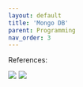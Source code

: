 ```yaml
---
layout: default
title: 'Mongo DB'
parent: Programming
nav_order: 3
---
```

References:
<td>
<tr>
<a target="_blank"  href="https://www.amazon.in/gp/product/9350233991/ref=as_li_tl?ie=UTF8&camp=3638&creative=24630&creativeASIN=9350233991&linkCode=as2&tag=rjkani-21&linkId=195d9f67e453766637ec0ee868b2827f"><img border="0" src="//ws-in.amazon-adsystem.com/widgets/q?_encoding=UTF8&MarketPlace=IN&ASIN=9350233991&ServiceVersion=20070822&ID=AsinImage&WS=1&Format=_SL160_&tag=rjkani-21" ></a><img src="//ir-in.amazon-adsystem.com/e/ir?t=rjkani-21&l=am2&o=31&a=9350233991" width="1" height="1" border="0" alt="" style="border:none !important; margin:0px !important;" />
</tr>
<tr>
<a target="_blank"  href="https://www.amazon.in/gp/product/9351102696/ref=as_li_tl?ie=UTF8&camp=3638&creative=24630&creativeASIN=9351102696&linkCode=as2&tag=rjkani-21&linkId=78b50c1e7a48fcb4f122367b55c352b7"><img border="0" src="//ws-in.amazon-adsystem.com/widgets/q?_encoding=UTF8&MarketPlace=IN&ASIN=9351102696&ServiceVersion=20070822&ID=AsinImage&WS=1&Format=_SL160_&tag=rjkani-21" ></a><img src="//ir-in.amazon-adsystem.com/e/ir?t=rjkani-21&l=am2&o=31&a=9351102696" width="1" height="1" border="0" alt="" style="border:none !important; margin:0px !important;" />
</tr>
</td>
